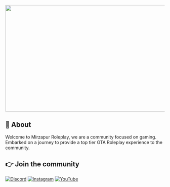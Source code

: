 <p align="center">
  <img width="600" height="337" src="">
</p>

## 👋 About
Welcome to Mirzapur Roleplay, we are a community focused on gaming. Embarked on a journey to provide a top tier GTA Roleplay experience to the community.

## 👉 Join the community
[![Discord](https://img.shields.io/badge/Discord-%237289DA.svg?style=for-the-badge&logo=discord&logoColor=white)](https://discord.gg/xywS7WHscW)
[![Instagram](https://img.shields.io/badge/Instagram-%231DA1F2.svg?style=for-the-badge&logo=Instagram&logoColor=white)]([https://www.instagram.com/vltroleplay/](https://discord.gg/xywS7WHscW))
[![YouTube](https://img.shields.io/badge/YouTube-%23FF0000.svg?style=for-the-badge&logo=YouTube&logoColor=white)]([https://www.youtube.com/c/VELOCITYGAMING01](https://discord.gg/xywS7WHscW))
